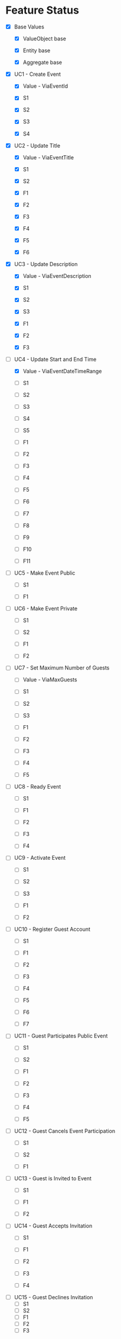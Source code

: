 ﻿# Feature Status

* [x] Base Values
    * [x] ValueObject base
    * [x] Entity base
    * [x] Aggregate base


* [x] UC1 - Create Event
    * [x] Value - ViaEventId
    * [x] S1
    * [x] S2
    * [x] S3
    * [x] S4


* [x] UC2 - Update Title
    * [X] Value - ViaEventTitle
    * [x] S1
    * [x] S2
    * [x] F1
    * [x] F2
    * [x] F3
    * [x] F4
    * [x] F5
    * [x] F6


* [x] UC3 - Update Description
    * [x] Value - ViaEventDescription
    * [x] S1
    * [x] S2
    * [x] S3
    * [x] F1
    * [x] F2
    * [x] F3


* [ ] UC4 - Update Start and End Time
    * [x] Value - ViaEventDateTimeRange
    * [ ] S1
    * [ ] S2
    * [ ] S3
    * [ ] S4
    * [ ] S5
    * [ ] F1
    * [ ] F2
    * [ ] F3
    * [ ] F4
    * [ ] F5
    * [ ] F6
    * [ ] F7
    * [ ] F8
    * [ ] F9
    * [ ] F10
    * [ ] F11


* [ ] UC5 - Make Event Public
    * [ ] S1
    * [ ] F1


* [ ] UC6 - Make Event Private
    * [ ] S1
    * [ ] S2
    * [ ] F1
    * [ ] F2


* [ ] UC7 - Set Maximum Number of Guests
    * [ ] Value - ViaMaxGuests
    * [ ] S1
    * [ ] S2
    * [ ] S3
    * [ ] F1
    * [ ] F2
    * [ ] F3
    * [ ] F4
    * [ ] F5


* [ ] UC8 - Ready Event
    * [ ] S1
    * [ ] F1
    * [ ] F2
    * [ ] F3
    * [ ] F4


* [ ] UC9 - Activate Event
    * [ ] S1
    * [ ] S2
    * [ ] S3
    * [ ] F1
    * [ ] F2


* [ ] UC10 - Register Guest Account
    * [ ] S1
    * [ ] F1
    * [ ] F2
    * [ ] F3
    * [ ] F4
    * [ ] F5
    * [ ] F6
    * [ ] F7


* [ ] UC11 - Guest Participates Public Event
    * [ ] S1
    * [ ] S2
    * [ ] F1
    * [ ] F2
    * [ ] F3
    * [ ] F4
    * [ ] F5


* [ ] UC12 - Guest Cancels Event Participation
    * [ ] S1
    * [ ] S2
    * [ ] F1


* [ ] UC13 - Guest is Invited to Event
    * [ ] S1
    * [ ] F1
    * [ ] F2


* [ ] UC14 - Guest Accepts Invitation
    * [ ] S1
    * [ ] F1
    * [ ] F2
    * [ ] F3
    * [ ] F4


* [ ] UC15 - Guest Declines Invitation
    * [ ] S1
    * [ ] S2
    * [ ] F1
    * [ ] F2
    * [ ] F3